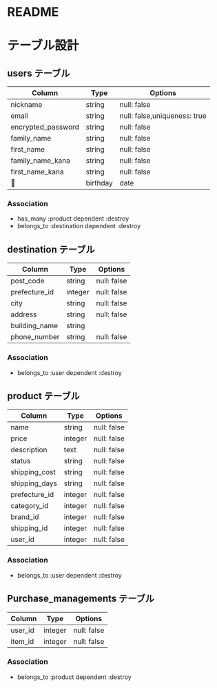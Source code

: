 # README

# テーブル設計

## users テーブル

| Column             | Type   | Options                      |
| ---------------    | ------ | ---------------------------- |
| nickname           | string | null: false                  |
| email              | string | null: false,uniqueness: true |
| encrypted_password | string | null: false                  |
| family_name        | string | null: false                  |
| first_name         | string | null: false                  |
| family_name_kana   | string | null: false                  |
| first_name_kana    | string | null: false                  |
| birthday           | date   | null: false                  |

### Association
* has_many :product dependent :destroy
* belongs_to :destination dependent :destroy


## destination テーブル

| Column           | Type       | Options                        |
| -------          | ---------- | ------------------------------ |
| post_code        | string     | null: false                    |
| prefecture_id    | integer    | null: false                    |
| city             | string     | null: false                    |
| address          | string     | null: false                    |
| building_name    | string     |                                |
| phone_number     | string     | null: false                    |

### Association
*  belongs_to :user dependent :destroy



## product テーブル

| Column           | Type       | Options                        |
| -------          | ---------- | ------------------------------ |
| name             | string     | null: false                    |
| price            | integer    | null: false                    |
| description      | text       | null: false                    |
| status           | string     | null: false                    |
| shipping_cost    | string     | null: false                    |
| shipping_days    | string     | null: false                    |
| prefecture_id    | integer    | null: false                    |
| category_id      | integer    | null: false                    |
| brand_id         | integer    | null: false                    |
| shipping_id      | integer    | null: false                    |
| user_id          | integer    | null: false                    |

### Association
*  belongs_to :user dependent :destroy


## Purchase_managements テーブル
| Column      | Type       | Options                        |
| ------      | ---------- | ------------------------------ |
| user_id     | integer    | null: false                    |
| item_id     | integer    | null: false                    |

### Association
*  belongs_to :product dependent :destroy
